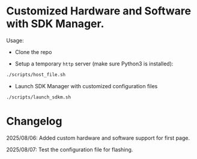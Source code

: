 # Customized Hardware and Software with SDK Manager.

Usage:

+ Clone the repo

+ Setup a temporary `http` server (make sure Python3 is installed):

``` sh
./scripts/host_file.sh
```

+ Launch SDK Manager with customized configuration files

``` sh
./scripts/launch_sdkm.sh
```

# Changelog


2025/08/06: Added custom hardware and software support for first page.

2025/08/07: Test the configuration file for flashing.